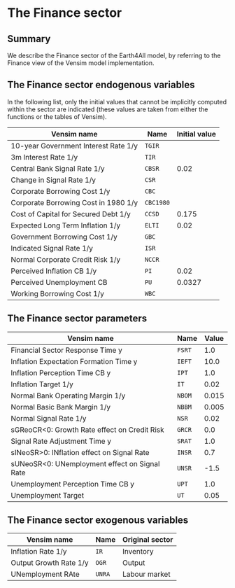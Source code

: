 # The Finance sector
## Summary
We describe the Finance sector of the Earth4All model, by referring to the Finance view of the Vensim model implementation.

## The Finance sector endogenous variables

In the following list, only the initial values that cannot be implicitly computed within the sector are indicated (these values are taken from either the functions or the tables of Vensim).

| Vensim name | Name | Initial value |
| --- | --- | --- |
| 10-year Government Interest Rate 1/y | `TGIR` |  |
| 3m Interest Rate 1/y | `TIR` |  |
| Central Bank Signal Rate 1/y | `CBSR` | 0.02 |
| Change in Signal Rate 1/y | `CSR` |  |
| Corporate Borrowing Cost 1/y | `CBC` |  |
| Corporate Borrowing Cost in 1980 1/y | `CBC1980` |  |
| Cost of Capital for Secured Debt 1/y | `CCSD` | 0.175 |
| Expected Long Term Inflation 1/y | `ELTI` | 0.02 |
| Government Borrowing Cost 1/y | `GBC` |  |
| Indicated Signal Rate 1/y | `ISR` |  |
| Normal Corporate Credit Risk 1/y | `NCCR` |  |
| Perceived Inflation CB 1/y | `PI` | 0.02 |
| Perceived Unemployment CB | `PU` | 0.0327 |
| Working Borrowing Cost 1/y | `WBC` |  |

## The Finance sector parameters

| Vensim name | Name | Value |
| --- | --- | --- |
| Financial Sector Response Time y | `FSRT` | 1.0 |
| Inflation Expectation Formation Time y | `IEFT` | 10.0 |
| Inflation Perception Time CB y | `IPT` | 1.0 |
| Inflation Target 1/y | `IT` | 0.02 |
| Normal Bank Operating Margin 1/y | `NBOM` | 0.015 |
| Normal Basic Bank Margin 1/y | `NBBM` | 0.005 |
| Normal Signal Rate 1/y | `NSR` | 0.02 |
| sGReoCR<0: Growth Rate effect on Credit Risk | `GRCR` | 0.0 |
| Signal Rate Adjustment Time y | `SRAT` | 1.0 |
| sINeoSR>0: INflation effect on Signal Rate | `INSR` | 0.7 |
| sUNeoSR<0: UNemployment effect on Signal Rate | `UNSR` | -1.5 |
| Unemployment Perception Time CB y | `UPT` | 1.0 |
| Unemployment Target | `UT` | 0.05 |

## The Finance sector exogenous variables

| Vensim name | Name | Original sector |
| --- | --- | --- |
| Inflation Rate 1/y | `IR` | Inventory |
| Output Growth Rate 1/y | `OGR` | Output |
| UNemployment RAte | `UNRA` | Labour market |
